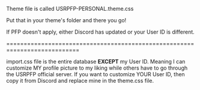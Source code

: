 Theme file is called USRPFP-PERSONAL.theme.css

Put that in your theme's folder and there you go!

If PFP doesn't apply, either Discord has updated or your User ID is different.

===========================================================================

import.css file is the entire database **EXCEPT** my User ID. Meaning I can customize MY profile picture to my liking while others have to go through the USRPFP official server. If you want to customize YOUR User ID, then copy it from Discord and replace mine in the theme.css file.
